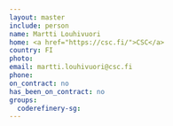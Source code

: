 ```yaml
---
layout: master
include: person
name: Martti Louhivuori
home: <a href="https://csc.fi/">CSC</a>
country: FI
photo:
email: martti.louhivuori@csc.fi
phone:
on_contract: no
has_been_on_contract: no
groups:
  coderefinery-sg:
---
```

